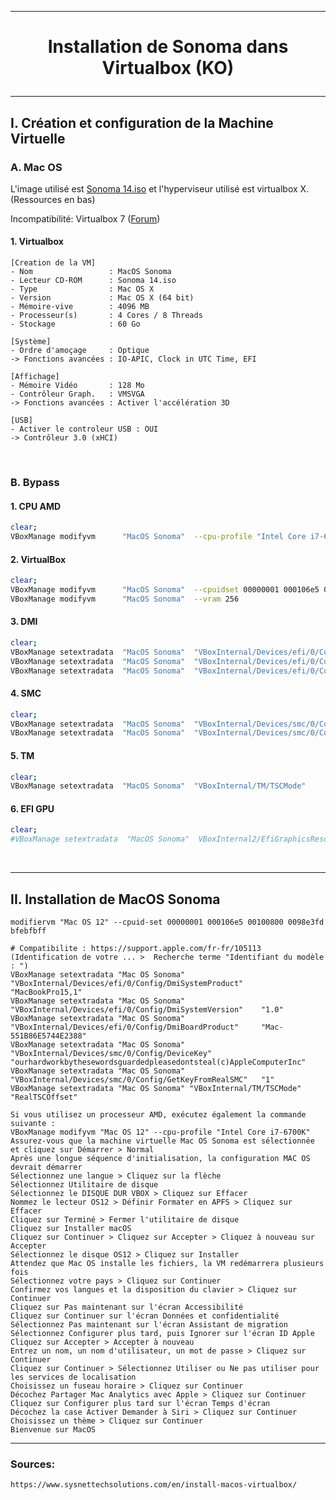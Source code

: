 --------------------------------------------------------------------------------------------------------------
# <p align='center'> Installation de Sonoma dans Virtualbox (KO) </p>

--------------------------------------------------------------------------------------------------------------
## I. Création et configuration de la Machine Virtuelle
### A. Mac OS
L'image utilisé est [Sonoma 14.iso](https://archive.org/details/macOS-X-images) et l'hyperviseur utilisé est virtualbox X. (Ressources en bas)

Incompatibilité: Virtualbox 7 ([Forum](https://macos86.it/topic/6535-guidevirtualbox-on-sonoma-and-amd-hackintosh/))

#### 1. Virtualbox
```
[Creation de la VM]
- Nom                 : MacOS Sonoma
- Lecteur CD-ROM      : Sonoma 14.iso
- Type                : Mac OS X
- Version             : Mac OS X (64 bit)
- Mémoire-vive        : 4096 MB
- Processeur(s)       : 4 Cores / 8 Threads
- Stockage            : 60 Go

[Système]
- Ordre d'amoçage     : Optique
-> Fonctions avancées : IO-APIC, Clock in UTC Time, EFI

[Affichage]
- Mémoire Vidéo       : 128 Mo
- Contrôleur Graph.   : VMSVGA
-> Fonctions avancées : Activer l'accélération 3D

[USB]
- Activer le controleur USB : OUI
-> Contrôleur 3.0 (xHCI)
```

<br />

### B. Bypass
#### 1. CPU AMD
```bash
clear;
VBoxManage modifyvm      "MacOS Sonoma"  --cpu-profile "Intel Core i7-6700K"
```

#### 2. VirtualBox
```bash
clear;
VBoxManage modifyvm      "MacOS Sonoma"  --cpuidset 00000001 000106e5 00100800 0098e3fd bfebfbff
VBoxManage modifyvm      "MacOS Sonoma"  --vram 256
```

#### 3. DMI
```bash
clear;
VBoxManage setextradata  "MacOS Sonoma"  "VBoxInternal/Devices/efi/0/Config/DmiBoardProduct"    "Mac-551B86E5744E2388"
VBoxManage setextradata  "MacOS Sonoma"  "VBoxInternal/Devices/efi/0/Config/DmiSystemProduct"   "MacBookPro15,1"
VBoxManage setextradata  "MacOS Sonoma"  "VBoxInternal/Devices/efi/0/Config/DmiSystemVersion"   "1.0"
```


#### 4. SMC
```bash
clear;
VBoxManage setextradata  "MacOS Sonoma"  "VBoxInternal/Devices/smc/0/Config/DeviceKey"          "ourhardworkbythesewordsguardedpleasedontsteal(c)AppleComputerInc"
VBoxManage setextradata  "MacOS Sonoma"  "VBoxInternal/Devices/smc/0/Config/GetKeyFromRealSMC"  "0"
```

#### 5. TM
```bash
clear;
VBoxManage setextradata  "MacOS Sonoma"  "VBoxInternal/TM/TSCMode"                              "RealTSCOffset"
```

#### 6. EFI GPU
```bash
clear;
#VBoxManage setextradata  "MacOS Sonoma"  VBoxInternal2/EfiGraphicsResolution                    "1920x1080"
```

<br />

--------------------------------------------------------------------------------------------------------------
## II. Installation de MacOS Sonoma
```
modifiervm "Mac OS 12" --cpuid-set 00000001 000106e5 00100800 0098e3fd bfebfbff

# Compatibilite : https://support.apple.com/fr-fr/105113 (Identification de votre ... >  Recherche terme "Identifiant du modèle : ")
VBoxManage setextradata "Mac OS Sonoma" "VBoxInternal/Devices/efi/0/Config/DmiSystemProduct"    "MacBookPro15,1"
VBoxManage setextradata "Mac OS Sonoma" "VBoxInternal/Devices/efi/0/Config/DmiSystemVersion"    "1.0"
VBoxManage setextradata "Mac OS Sonoma" "VBoxInternal/Devices/efi/0/Config/DmiBoardProduct"     "Mac-551B86E5744E2388"
VBoxManage setextradata "Mac OS Sonoma" "VBoxInternal/Devices/smc/0/Config/DeviceKey"           "ourhardworkbythesewordsguardedpleasedontsteal(c)AppleComputerInc"
VBoxManage setextradata "Mac OS Sonoma" "VBoxInternal/Devices/smc/0/Config/GetKeyFromRealSMC"   "1"
VBoxManage setextradata "Mac OS Sonoma" "VBoxInternal/TM/TSCMode"                               "RealTSCOffset"
```


```
Si vous utilisez un processeur AMD, exécutez également la commande suivante :
VBoxManage modifyvm "Mac OS 12" --cpu-profile "Intel Core i7-6700K"
Assurez-vous que la machine virtuelle Mac OS Sonoma est sélectionnée et cliquez sur Démarrer > Normal
Après une longue séquence d'initialisation, la configuration MAC OS devrait démarrer
Sélectionnez une langue > Cliquez sur la flèche
Sélectionnez Utilitaire de disque
Sélectionnez le DISQUE DUR VBOX > Cliquez sur Effacer
Nommez le lecteur OS12 > Définir Formater en APFS > Cliquez sur Effacer
Cliquez sur Terminé > Fermer l'utilitaire de disque
Cliquez sur Installer macOS
Cliquez sur Continuer > Cliquez sur Accepter > Cliquez à nouveau sur Accepter
Sélectionnez le disque OS12 > Cliquez sur Installer
Attendez que Mac OS installe les fichiers, la VM redémarrera plusieurs fois
Sélectionnez votre pays > Cliquez sur Continuer
Confirmez vos langues et la disposition du clavier > Cliquez sur Continuer
Cliquez sur Pas maintenant sur l'écran Accessibilité
Cliquez sur Continuer sur l'écran Données et confidentialité
Sélectionnez Pas maintenant sur l'écran Assistant de migration
Sélectionnez Configurer plus tard, puis Ignorer sur l'écran ID Apple
Cliquez sur Accepter > Accepter à nouveau
Entrez un nom, un nom d'utilisateur, un mot de passe > Cliquez sur Continuer
Cliquez sur Continuer > Sélectionnez Utiliser ou Ne pas utiliser pour les services de localisation
Choisissez un fuseau horaire > Cliquez sur Continuer
Décochez Partager Mac Analytics avec Apple > Cliquez sur Continuer
Cliquez sur Configurer plus tard sur l'écran Temps d'écran
Décochez la case Activer Demander à Siri > Cliquez sur Continuer
Choisissez un thème > Cliquez sur Continuer
Bienvenue sur MacOS
```

--------------------------------------------------------------------------------------------------------------
### Sources:
```
https://www.sysnettechsolutions.com/en/install-macos-virtualbox/
```

